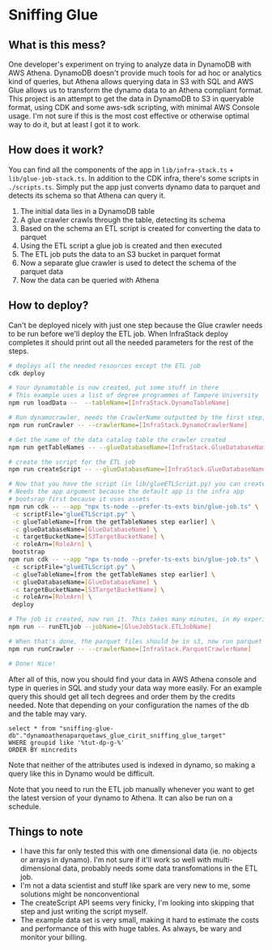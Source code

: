 # Sniffing Glue

## What is this mess?

One developer's experiment on trying to analyze data in DynamoDB with AWS Athena.
DynamoDB doesn't provide much tools for ad hoc or analytics kind of queries, but Athena allows querying data in S3 with SQL and AWS Glue allows us to transform the dynamo data to an Athena compliant format.
This project is an attempt to get the data in DynamoDB to S3 in queryable format, using CDK and some aws-sdk scripting, with minimal AWS Console usage. I'm not sure if this is the most cost effective or otherwise optimal way to do it, but at least I got it to work.

## How does it work?

You can find all the components of the app in `lib/infra-stack.ts` + `lib/glue-job-stack.ts`. In addition to the CDK infra, there's some scripts in `./scripts.ts`.
Simply put the app just converts dynamo data to parquet and detects its schema so that Athena can query it.

1. The initial data lies in a DynamoDB table
1. A glue crawler crawls through the table, detecting its schema
1. Based on the schema an ETL script is created for converting the data to parquet
1. Using the ETL script a glue job is created and then executed
1. The ETL job puts the data to an S3 bucket in parquet format
1. Now a separate glue crawler is used to detect the schema of the parquet data
1. Now the data can be queried with Athena

## How to deploy?

Can't be deployed nicely with just one step because the Glue crawler needs to be run before we'll deploy the ETL job.
When InfraStack deploy completes it should print out all the needed parameters for the rest of the steps.

```bash
# deploys all the needed resources except the ETL job
cdk deploy

# Your dynamotable is now created, put some stuff in there
# This example uses a list of degree programmes of Tampere University
npm run loadData --  --tableName=[InfraStack.DynamoTableName]

# Run dynamocrawler, needs the CrawlerName outputted by the first step, this takes some time to complete
npm run runCrawler -- --crawlerName=[InfraStack.DynamoCrawlerName]

# Get the name of the data catalog table the crawler created
npm run getTableNames -- --glueDatabaseName=[InfraStack.GlueDatabaseName]

# create the script for the ETL job
npm run createScript -- --glueDatabaseName=[InfraStack.GlueDatabaseName] --s3TargetBucketName=[InfraStack.S3TargetBucketName]

# Now that you have the script (in lib/glueETLScript.py) you can create the glue ETL job with CDK
# Needs the app argument because the default app is the infra app
# bootsrap first because it uses assets
npm run cdk -- --app "npx ts-node --prefer-ts-exts bin/glue-job.ts" \
 -c scriptFile="glueETLScript.py" \
 -c glueTableName=[from the getTableNames step earlier] \
 -c glueDatabaseName=[GlueDatabaseName] \
 -c targetBucketName=[S3TargetBucketName] \
 -c roleArn=[RoleArn] \
 bootstrap
npm run cdk -- --app "npx ts-node --prefer-ts-exts bin/glue-job.ts" \
 -c scriptFile="glueETLScript.py" \
 -c glueTableName=[from the getTableNames step earlier] \
 -c glueDatabaseName=[GlueDatabaseName] \
 -c targetBucketName=[S3TargetBucketName] \
 -c roleArn=[RoleArn] \
 deploy

# The job is created, now run it. This takes many minutes, in my experiments aprox. 10 min for it to start and run
npm run -- runETLjob --jobName=[GlueJobStack.ETLJobName]

# When that's done, the parquet files should be in s3, now run parquet crawler
npm run runCrawler -- --crawlerName=[InfraStack.ParquetCrawlerName]

# Done! Nice!
```

After all of this, now you should find your data in AWS Athena console and type in queries in SQL and study your data way more easily.
For an example query this should get all tech degrees and order them by the credits needed.
Note that depending on your configuration the names of the db and the table may vary.

    select * from "sniffing-glue-db"."dynamoathenaparquetaws_glue_cirit_sniffing_glue_target"
    WHERE groupid like '%tut-dp-g-%'
    ORDER BY mincredits

Note that neither of the attributes used is indexed in dynamo, so making a query like this in Dynamo would be difficult.

Note that you need to run the ETL job manually whenever you want to get the latest version of your dynamo to Athena.
It can also be run on a schedule.

## Things to note

- I have this far only tested this with one dimensional data (ie. no objects or arrays in dynamo). I'm not sure if it'll work so well with multi-dimensional data, probably needs some data transfomations in the ETL job.
- I'm not a data scientist and stuff like spark are very new to me, some solutions might be nonconventional
- The createScript API seems very finicky, I'm looking into skipping that step and just writing the script myself.
- The example data set is very small, making it hard to estimate the costs and performance of this with huge tables. As always, be wary and monitor your billing.
